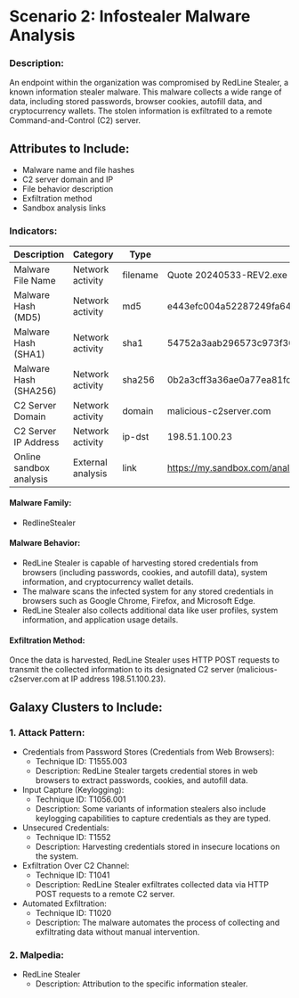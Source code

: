 # Scenario 2: Infostealer Malware Analysis
### Description:
An endpoint within the organization was compromised by RedLine Stealer, a known information stealer malware. This malware collects a wide range of data, including stored passwords, browser cookies, autofill data, and cryptocurrency wallets. The stolen information is exfiltrated to a remote Command-and-Control (C2) server.

## Attributes to Include:
- Malware name and file hashes
- C2 server domain and IP
- File behavior description
- Exfiltration method
- Sandbox analysis links

### Indicators:
| Description             | Category           | Type     | Value                                                            |
|-------------------------|--------------------|----------|------------------------------------------------------------------|
| Malware File Name       | Network activity   | filename | Quote 20240533-REV2.exe                                          |
| Malware Hash (MD5)      | Network activity   | md5      | e443efc004a52287249fa640396233cf                                 |
| Malware Hash (SHA1)     | Network activity   | sha1     | 54752a3aab296573c973f301f91c6e76c872a4da                         |
| Malware Hash (SHA256)   | Network activity   | sha256   | 0b2a3cff3a36ae0a77ea81fd75e04b383fbddc732da110042171efdff1ebeefe |
| C2 Server Domain        | Network activity   | domain   | malicious-c2server.com                                           |
| C2 Server IP Address    | Network activity   | ip-dst   | 198.51.100.23                                                    |
| Online sandbox analysis | External analysis  | link     | https://my.sandbox.com/analysis/suspicious-file-0001             |

#### Malware Family: 
- RedlineStealer

#### Malware Behavior:
- RedLine Stealer is capable of harvesting stored credentials from browsers (including passwords, cookies, and autofill data), system information, and cryptocurrency wallet details.
- The malware scans the infected system for any stored credentials in browsers such as Google Chrome, Firefox, and Microsoft Edge.
- RedLine Stealer also collects additional data like user profiles, system information, and application usage details.

#### Exfiltration Method:
Once the data is harvested, RedLine Stealer uses HTTP POST requests to transmit the collected information to its designated C2 server (malicious-c2server.com at IP address 198.51.100.23).

## Galaxy Clusters to Include:
### 1. Attack Pattern:
 - Credentials from Password Stores (Credentials from Web Browsers):
   - Technique ID: T1555.003
   - Description: RedLine Stealer targets credential stores in web browsers to extract passwords, cookies, and autofill data.
 - Input Capture (Keylogging): 
   - Technique ID: T1056.001
   - Description: Some variants of information stealers also include keylogging capabilities to capture credentials as they are typed.
 - Unsecured Credentials:
   - Technique ID: T1552
   - Description: Harvesting credentials stored in insecure locations on the system.
- Exfiltration Over C2 Channel:
  - Technique ID: T1041
  - Description: RedLine Stealer exfiltrates collected data via HTTP POST requests to a remote C2 server.
 - Automated Exfiltration:
   - Technique ID: T1020
   - Description: The malware automates the process of collecting and exfiltrating data without manual intervention.

### 2. Malpedia:
 - RedLine Stealer
   - Description: Attribution to the specific information stealer.
